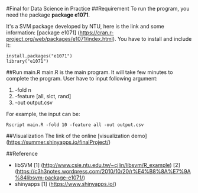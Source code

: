 #Final for Data Science in Practice
##Requirement
To run the program, you need the package **package e1071**.

It's a SVM package developed by NTU, here is the link and some information: [package e1071] (https://cran.r-project.org/web/packages/e1071/index.html). You have to install and include it:

    install.packages("e1071")
    library("e1071")

##Run main.R
main.R is the main program. It will take few minutes to complete the program. User have to input following argument:

1.  -fold n
2.  -feature [all, slct, rand]
3.  -out output.csv

For example, the input can be:

    Rscript main.R -fold 10 -feature all -out output.csv

##Visualization
The link of the online [visualization demo] (https://summer.shinyapps.io/finalProject/)

##Reference
- libSVM [1] (http://www.csie.ntu.edu.tw/~cjlin/libsvm/R_example)
[2] (https://c3h3notes.wordpress.com/2010/10/20/r%E4%B8%8A%E7%9A%84libsvm-package-e1071/)
- shinyapps [1] (https://www.shinyapps.io/)

